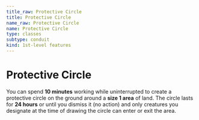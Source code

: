 ```yaml
---
title_raw: Protective Circle
title: Protective Circle
name_raw: Protective Circle
name: Protective Circle
type: classes
subtype: conduit
kind: 1st-level features
---
```


# Protective Circle

You can spend **10 minutes** working while uninterrupted to create a protective circle on the ground around a **size 1 area** of land. The circle lasts for **24 hours** or until you dismiss it (no action) and only creatures you designate at the time of drawing the circle can enter or exit the area.
